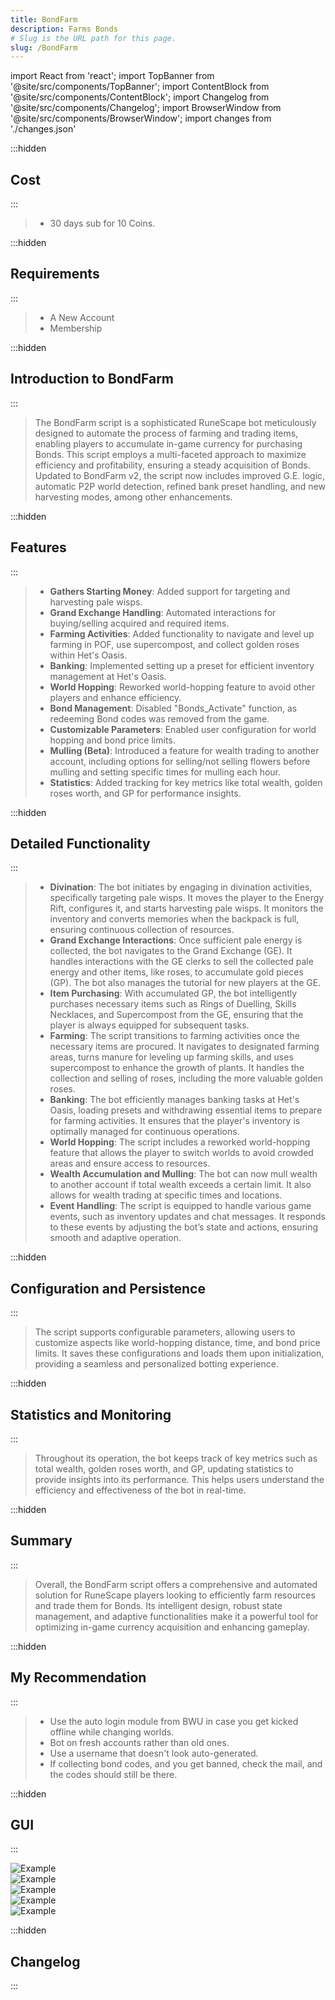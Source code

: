 ```yaml
---
title: BondFarm
description: Farms Bonds
# Slug is the URL path for this page.
slug: /BondFarm
---
```


import React from 'react';
import TopBanner from '@site/src/components/TopBanner';
import ContentBlock from '@site/src/components/ContentBlock';
import Changelog from '@site/src/components/Changelog';
import BrowserWindow from '@site/src/components/BrowserWindow';
import changes from './changes.json'

<TopBanner title="Bond Farm" version="v2.0" author="MonVardsDraguns & andri588" skill="Farming">
</TopBanner>

:::hidden

## Cost

:::

<ContentBlock title="Cost">

> - 30 days sub for 10 Coins.

</ContentBlock>

:::hidden

## Requirements

:::

<ContentBlock title="Requirements">

> - A New Account  
> - Membership

</ContentBlock>

:::hidden

## Introduction to BondFarm
:::

<ContentBlock title="Introduction to BondFarm">

> The BondFarm script is a sophisticated RuneScape bot meticulously designed to automate the process of farming and trading items, enabling players to accumulate in-game currency for purchasing Bonds. This script employs a multi-faceted approach to maximize efficiency and profitability, ensuring a steady acquisition of Bonds. Updated to BondFarm v2, the script now includes improved G.E. logic, automatic P2P world detection, refined bank preset handling, and new harvesting modes, among other enhancements.

</ContentBlock>

:::hidden

## Features

:::

<ContentBlock title="Features">

> - **Gathers Starting Money**: Added support for targeting and harvesting pale wisps.  
> - **Grand Exchange Handling**: Automated interactions for buying/selling acquired and required items.  
> - **Farming Activities**: Added functionality to navigate and level up farming in POF, use supercompost, and collect golden roses within Het's Oasis.  
> - **Banking**: Implemented setting up a preset for efficient inventory management at Het's Oasis.  
> - **World Hopping**: Reworked world-hopping feature to avoid other players and enhance efficiency.  
> - **Bond Management**: Disabled "Bonds_Activate" function, as redeeming Bond codes was removed from the game.  
> - **Customizable Parameters**: Enabled user configuration for world hopping and bond price limits.  
> - **Mulling (Beta)**: Introduced a feature for wealth trading to another account, including options for selling/not selling flowers before mulling and setting specific times for mulling each hour.  
> - **Statistics**: Added tracking for key metrics like total wealth, golden roses worth, and GP for performance insights.

</ContentBlock>

:::hidden

## Detailed Functionality

:::

<ContentBlock title="Detailed Functionality">

> - **Divination**: The bot initiates by engaging in divination activities, specifically targeting pale wisps. It moves the player to the Energy Rift, configures it, and starts harvesting pale wisps. It monitors the inventory and converts memories when the backpack is full, ensuring continuous collection of resources.  
> - **Grand Exchange Interactions**: Once sufficient pale energy is collected, the bot navigates to the Grand Exchange (GE). It handles interactions with the GE clerks to sell the collected pale energy and other items, like roses, to accumulate gold pieces (GP). The bot also manages the tutorial for new players at the GE.  
> - **Item Purchasing**: With accumulated GP, the bot intelligently purchases necessary items such as Rings of Duelling, Skills Necklaces, and Supercompost from the GE, ensuring that the player is always equipped for subsequent tasks.  
> - **Farming**: The script transitions to farming activities once the necessary items are procured. It navigates to designated farming areas, turns manure for leveling up farming skills, and uses supercompost to enhance the growth of plants. It handles the collection and selling of roses, including the more valuable golden roses.  
> - **Banking**: The bot efficiently manages banking tasks at Het's Oasis, loading presets and withdrawing essential items to prepare for farming activities. It ensures that the player's inventory is optimally managed for continuous operations.  
> - **World Hopping**: The script includes a reworked world-hopping feature that allows the player to switch worlds to avoid crowded areas and ensure access to resources.  
> - **Wealth Accumulation and Mulling**: The bot can now mull wealth to another account if total wealth exceeds a certain limit. It also allows for wealth trading at specific times and locations.  
> - **Event Handling**: The script is equipped to handle various game events, such as inventory updates and chat messages. It responds to these events by adjusting the bot’s state and actions, ensuring smooth and adaptive operation.

</ContentBlock>

:::hidden

## Configuration and Persistence

:::

<ContentBlock title="Configuration and Persistence">

> The script supports configurable parameters, allowing users to customize aspects like world-hopping distance, time, and bond price limits. It saves these configurations and loads them upon initialization, providing a seamless and personalized botting experience.

</ContentBlock>

:::hidden

## Statistics and Monitoring

:::

<ContentBlock title="Statistics and Monitoring">

> Throughout its operation, the bot keeps track of key metrics such as total wealth, golden roses worth, and GP, updating statistics to provide insights into its performance. This helps users understand the efficiency and effectiveness of the bot in real-time.

</ContentBlock>

:::hidden

## Summary

:::

<ContentBlock title="Summary">

> Overall, the BondFarm script offers a comprehensive and automated solution for RuneScape players looking to efficiently farm resources and trade them for Bonds. Its intelligent design, robust state management, and adaptive functionalities make it a powerful tool for optimizing in-game currency acquisition and enhancing gameplay.

</ContentBlock>

:::hidden

## My Recommendation

:::

<ContentBlock title="My Recommendation">

> - Use the auto login module from BWU in case you get kicked offline while changing worlds.  
> - Bot on fresh accounts rather than old ones.  
> - Use a username that doesn't look auto-generated.  
> - If collecting bond codes, and you get banned, check the mail, and the codes should still be there.

</ContentBlock>

:::hidden

## GUI

:::

<ContentBlock title="GUI">

![Example](1.png)  
![Example](2.png)  
![Example](3.png)  
![Example](4.png)  
![Example](5.png)

</ContentBlock>

:::hidden

## Changelog

:::

<Changelog changes={changes}>

</Changelog>
